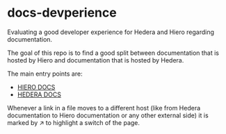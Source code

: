 # docs-devperience

Evaluating a good developer experience for Hedera and Hiero regarding documentation.

The goal of this repo is to find a good split between documentation that is hosted by Hiero and documentation that is hosted by Hedera.

The main entry points are:
- [HIERO DOCS](hiero/sdk/index.md)
- [HEDERA DOCS](hedera/sdks/index.md)

Whenever a link in a file moves to a different host (like from Hedera documentation to Hiero documentation or any other external side) it is marked by :arrow_upper_right: to highlight a switch of the page.
